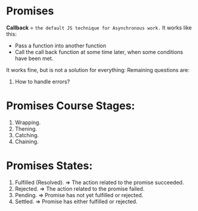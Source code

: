 # Promises

__Callback__ = `the default JS technique for Asynchronous work.`
It works like this: 
- Pass a function into another function 
- Call the call back function at some time later, when some conditions have been met.

It works fine, but is not a solution for everything:
Remaining questions are:
1) How to handle errors?


# Promises Course Stages:

1. Wrapping.
2. Thening.
3. Catching.
4. Chaining.

# Promises States:

1. Fulfilled (Resolved). => The action related to the promise succeeded.
2. Rejected. => The action related to the promise failed.
3. Pending. => Promise has not yet fulfilled or rejected.
4. Settled. => Promise has either fulfilled or rejected.
